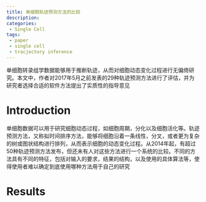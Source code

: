 ```yaml
---
title: 单细胞轨迹预测方法的比较
description: 
categories:
 - Single Cell
tags:
 - paper
 - single cell
 - tracjectory inference
---
```


单细胞转录组学数据能够用于推断轨迹，从而对细胞动态变化过程进行无偏倚研究。本文中，作者对2017年5月之前发表的29种轨迹预测方法进行了评估，并为研究者选择合适的软件方法提出了实质性的指导意见

<!-- more -->

# Introduction
单细胞数据可以用于研究细胞动态过程，如细胞周期，分化以及细胞活化等。轨迹预测方法，又称拟时间排序方法，能够将细胞沿着一条线性，分叉，或者更为复杂的树或图状结构进行排列，从而表示细胞的动态变化过程。从2014年起，有超过50种轨迹预测方法发布，但还未有人对这些方法进行一个系统的比较。不同的方法具有不同的特征，包括对输入的要求，结果的结构，以及使用的具体算法等，使得使用者难以确定到底使用哪种方法用于自己的研究  
  
# Results
